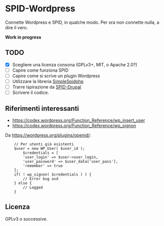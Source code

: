 # SPID-Wordpress
Connette Wordpress e SPID, in qualche modo. Per ora non connette nulla, a dire il vero.

**Work in progress**

## TODO
- [X] Scegliere una licenza consona (GPLv3+, MIT, o Apache 2.0?)
- [ ] Capire come funziona SPID
- [ ] Capire come si scrive un plugin Wordpress
- [ ] Utilizzare la libreria [SimpleSpidphp](https://github.com/dev4pa/simplespidphp)
- [ ] Trarre ispirazione da [SPID-Drupal](https://github.com/dev4pa/spid-drupal)
- [ ] Scrivere il codice.

## Riferimenti interessanti
* https://codex.wordpress.org/Function_Reference/wp_insert_user
* https://codex.wordpress.org/Function_Reference/wp_signon

Da https://wordpress.org/plugins/openid/:
```
    // Per utenti già esistenti
    $user = new WP_User( $user_id );
		$credentials = [
        'user_login' => $user->user_login,
        'user_password' => $user_data['user_pass'],
        'remember' => true
    ];
    if( ! wp_signon( $credentials ) ) {
        // Error bug asd
    } else {
        // Logged
    }
````

## Licenza
GPLv3 o successive.
